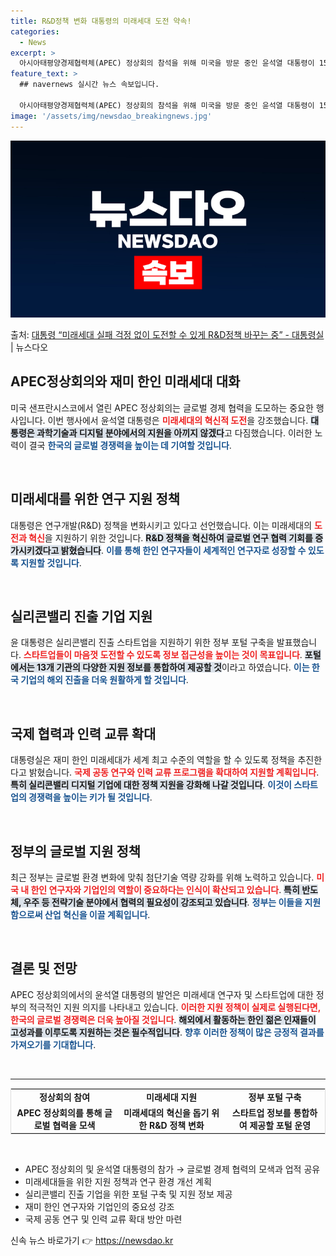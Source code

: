```yaml
---
title: R&D정책 변화 대통령의 미래세대 도전 약속!
categories:
  - News
excerpt: >
  아시아태평양경제협력체(APEC) 정상회의 참석을 위해 미국을 방문 중인 윤석열 대통령이 15일(현지시간) 샌…
feature_text: >
  ## navernews 실시간 뉴스 속보입니다.

  아시아태평양경제협력체(APEC) 정상회의 참석을 위해 미국을 방문 중인 윤석열 대통령이 15일(현지시간) 샌…
image: '/assets/img/newsdao_breakingnews.jpg'
---
```


![뉴스다오 속보](/assets/img/newsdao_breakingnews.jpg)

<p>출처: <a href="https://newsdao.kr/2573" rel="dofollow">대통령 “미래세대 실패 걱정 없이 도전할 수 있게 R&D정책 바꾸는 중” - 대통령실</a> | 뉴스다오</p>

<h2 data-ke-size="size26">APEC정상회의와 재미 한인 미래세대 대화</h2>

<p data-ke-size="size16">미국 샌프란시스코에서 열린 APEC 정상회의는 글로벌 경제 협력을 도모하는 중요한 행사입니다. 이번 행사에서 윤석열 대통령은 <b><span style="color: #ee2323;">미래세대의 혁신적 도전</span></b>을 강조했습니다. <b><span style="background-color: #21538527;">대통령은 과학기술과 디지털 분야에서의 지원을 아끼지 않겠다</span></b>고 다짐했습니다. 이러한 노력이 결국 <b><span style="color: #1a5490;">한국의 글로벌 경쟁력을 높이는 데 기여할 것입니다</span></b>.</p>

<p data-ke-size="size16">&nbsp;</p>

<h2 data-ke-size="size26">미래세대를 위한 연구 지원 정책</h2>

<p data-ke-size="size16">대통령은 연구개발(R&D) 정책을 변화시키고 있다고 선언했습니다. 이는 미래세대의 <b><span style="color: #ee2323;">도전과 혁신</span></b>을 지원하기 위한 것입니다. <b><span style="background-color: #21538527;">R&D 정책을 혁신하여 글로벌 연구 협력 기회를 증가시키겠다고 밝혔습니다</span></b>. <b><span style="color: #1a5490;">이를 통해 한인 연구자들이 세계적인 연구자로 성장할 수 있도록 지원할 것입니다</span></b>.</p>

<p data-ke-size="size16">&nbsp;</p>

<h2 data-ke-size="size26">실리콘밸리 진출 기업 지원</h2>

<p data-ke-size="size16">윤 대통령은 실리콘밸리 진출 스타트업을 지원하기 위한 정부 포털 구축을 발표했습니다. <b><span style="color: #ee2323;">스타트업들이 마음껏 도전할 수 있도록 정보 접근성을 높이는 것이 목표입니다</span></b>. <b><span style="background-color: #21538527;">포털에서는 13개 기관의 다양한 지원 정보를 통합하여 제공할 것</span></b>이라고 하였습니다. <b><span style="color: #1a5490;">이는 한국 기업의 해외 진출을 더욱 원활하게 할 것입니다</span></b>.</p>

<p data-ke-size="size16">&nbsp;</p>

<h2 data-ke-size="size26">국제 협력과 인력 교류 확대</h2>

<p data-ke-size="size16">대통령실은 재미 한인 미래세대가 세계 최고 수준의 역할을 할 수 있도록 정책을 추진한다고 밝혔습니다. <b><span style="color: #ee2323;">국제 공동 연구와 인력 교류 프로그램을 확대하여 지원할 계획입니다</span></b>. <b><span style="background-color: #21538527;">특히 실리콘밸리 디지털 기업에 대한 정책 지원을 강화해 나갈 것입니다</span></b>. <b><span style="color: #1a5490;">이것이 스타트업의 경쟁력을 높이는 키가 될 것입니다</span></b>.</p>

<p data-ke-size="size16">&nbsp;</p>

<h2 data-ke-size="size26">정부의 글로벌 지원 정책</h2>

<p data-ke-size="size16">최근 정부는 글로벌 환경 변화에 맞춰 첨단기술 역량 강화를 위해 노력하고 있습니다. <b><span style="color: #ee2323;">미국 내 한인 연구자와 기업인의 역할이 중요하다는 인식이 확산되고 있습니다</span></b>. <b><span style="background-color: #21538527;">특히 반도체, 우주 등 전략기술 분야에서 협력의 필요성이 강조되고 있습니다</span></b>. <b><span style="color: #1a5490;">정부는 이들을 지원함으로써 산업 혁신을 이끌 계획입니다</span></b>.</p>

<p data-ke-size="size16">&nbsp;</p>

<h2 data-ke-size="size26">결론 및 전망</h2>

<p data-ke-size="size16">APEC 정상회의에서의 윤석열 대통령의 발언은 미래세대 연구자 및 스타트업에 대한 정부의 적극적인 지원 의지를 나타내고 있습니다. <b><span style="color: #ee2323;">이러한 지원 정책이 실제로 실행된다면, 한국의 글로벌 경쟁력은 더욱 높아질 것입니다</span></b>. <b><span style="background-color: #21538527;">해외에서 활동하는 한인 젊은 인재들이 고성과를 이루도록 지원하는 것은 필수적입니다</span></b>. <b><span style="color: #1a5490;">향후 이러한 정책이 많은 긍정적 결과를 가져오기를 기대합니다</span></b>.</p>

<p data-ke-size="size16">&nbsp;</p> 

<hr>

<table style="width: 100%; border: 1px solid #ddd;">
    <tr>
        <td style="text-align: center; height: 17px;"><b>정상회의 참여</b></td>
        <td style="text-align: center; height: 17px;"><b>미래세대 지원</b></td>
        <td style="text-align: center; height: 17px;"><b>정부 포털 구축</b></td>
    </tr>
    <tr>
        <td style="text-align: center; height: 17px;"><b>APEC 정상회의를 통해 글로벌 협력을 모색</b></td>
        <td style="text-align: center; height: 17px;"><b>미래세대의 혁신을 돕기 위한 R&D 정책 변화</b></td>
        <td style="text-align: center; height: 17px;"><b>스타트업 정보를 통합하여 제공할 포털 운영</b></td>
    </tr>
</table> 

<p data-ke-size="size16">&nbsp;</p> 

<ul>
    <li>APEC 정상회의 및 윤석열 대통령의 참가 → 글로벌 경제 협력의 모색과 업적 공유</li>
    <li>미래세대들을 위한 지원 정책과 연구 환경 개선 계획</li>
    <li>실리콘밸리 진출 기업을 위한 포털 구축 및 지원 정보 제공</li>
    <li>재미 한인 연구자와 기업인의 중요성 강조</li>
    <li>국제 공동 연구 및 인력 교류 확대 방안 마련</li>
</ul> 

신속 뉴스 바로가기 👉 <a href="https://newsdao.kr" rel="dofollow">https://newsdao.kr</a>


